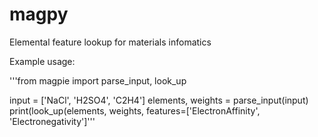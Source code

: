 # magpy
Elemental feature lookup for materials infomatics

Example usage:

'''from magpie import parse_input, look_up

input = ['NaCl', 'H2SO4', 'C2H4']
elements, weights = parse_input(input)
print(look_up(elements, weights, features=['ElectronAffinity', 
                                            'Electronegativity']'''
